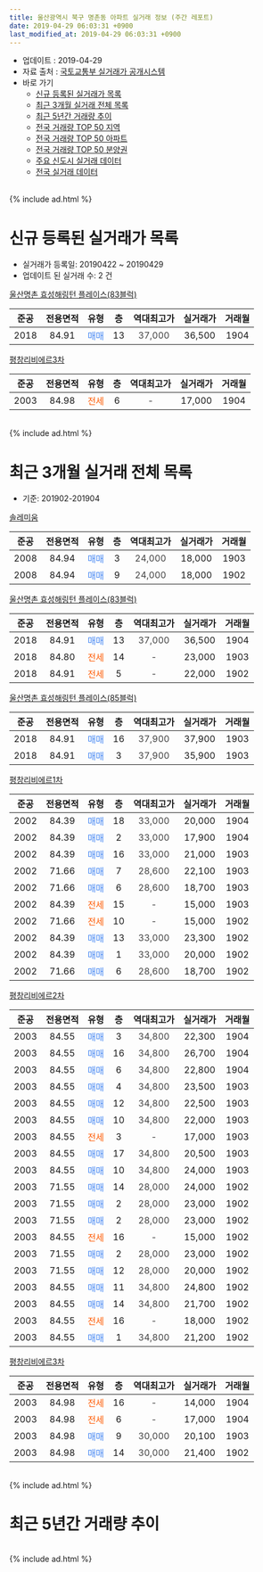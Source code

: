 ```yaml
---
title: 울산광역시 북구 명촌동 아파트 실거래 정보 (주간 레포트)
date: 2019-04-29 06:03:31 +0900
last_modified_at: 2019-04-29 06:03:31 +0900
---
```


* 업데이트 : 2019-04-29
* 자료 출처 : [국토교통부 실거래가 공개시스템](http://rt.molit.go.kr)
* 바로 가기
    * [신규 등록된 실거래가 목록](#신규-등록된-실거래가-목록)
    * [최근 3개월 실거래 전체 목록](#최근-3개월-실거래-전체-목록)
    * [최근 5년간 거래량 추이](#최근-5년간-거래량-추이)
    * [전국 거래량 TOP 50 지역](https://inasie.github.io/apt-trade-info/최근-3개월-전국에서-가장-거래가-많이-발생한-지역)
    * [전국 거래량 TOP 50 아파트](https://inasie.github.io/apt-trade-info/최근-3개월-전국에서-가장-거래가-많이-발생한-아파트)
    * [전국 거래량 TOP 50 분양권](https://inasie.github.io/apt-trade-info/최근-3개월-전국에서-가장-거래가-많이-발생한-분양권)
    * [주요 신도시 실거래 데이터](https://inasie.github.io/apt-trade-info/주요-신도시)
    * [전국 실거래 데이터](https://inasie.github.io/apt-trade-info/전국)
<br>
{% include ad.html %}
<br>

# 신규 등록된 실거래가 목록
* 실거래가 등록일: 20190422 ~ 20190429
* 업데이트 된 실거래 수: 2 건


[울산명촌 효성해링턴 플레이스(83블럭)](https://search.naver.com/search.naver?query=%EC%9A%B8%EC%82%B0%EA%B4%91%EC%97%AD%EC%8B%9C+%EB%B6%81%EA%B5%AC+%EB%AA%85%EC%B4%8C%EB%8F%99+%EC%9A%B8%EC%82%B0%EB%AA%85%EC%B4%8C+%ED%9A%A8%EC%84%B1%ED%95%B4%EB%A7%81%ED%84%B4+%ED%94%8C%EB%A0%88%EC%9D%B4%EC%8A%A4%2883%EB%B8%94%EB%9F%AD%29)

|준공|전용면적|유형|층|역대최고가|실거래가|거래월|
|:---:|:---:|:---:|:---:|:---:|:---:|:---:|
|2018|84.91|<span style="color:#4285f3">매매</span>|13|<span style="color:#444444">37,000</span>|36,500|1904|

[평창리비에르3차](https://search.naver.com/search.naver?query=%EC%9A%B8%EC%82%B0%EA%B4%91%EC%97%AD%EC%8B%9C+%EB%B6%81%EA%B5%AC+%EB%AA%85%EC%B4%8C%EB%8F%99+%ED%8F%89%EC%B0%BD%EB%A6%AC%EB%B9%84%EC%97%90%EB%A5%B43%EC%B0%A8)

|준공|전용면적|유형|층|역대최고가|실거래가|거래월|
|:---:|:---:|:---:|:---:|:---:|:---:|:---:|
|2003|84.98|<span style="color:#ff5a00">전세</span>|6|<span style="color:#444444">-</span>|17,000|1904|


<br>
{% include ad.html %}
<br>

# 최근 3개월 실거래 전체 목록
* 기준: 201902-201904


[솔레미움](https://search.naver.com/search.naver?query=%EC%9A%B8%EC%82%B0%EA%B4%91%EC%97%AD%EC%8B%9C+%EB%B6%81%EA%B5%AC+%EB%AA%85%EC%B4%8C%EB%8F%99+%EC%86%94%EB%A0%88%EB%AF%B8%EC%9B%80)

|준공|전용면적|유형|층|역대최고가|실거래가|거래월|
|:---:|:---:|:---:|:---:|:---:|:---:|:---:|
|2008|84.94|<span style="color:#4285f3">매매</span>|3|<span style="color:#444444">24,000</span>|18,000|1903|
|2008|84.94|<span style="color:#4285f3">매매</span>|9|<span style="color:#444444">24,000</span>|18,000|1902|

[울산명촌 효성해링턴 플레이스(83블럭)](https://search.naver.com/search.naver?query=%EC%9A%B8%EC%82%B0%EA%B4%91%EC%97%AD%EC%8B%9C+%EB%B6%81%EA%B5%AC+%EB%AA%85%EC%B4%8C%EB%8F%99+%EC%9A%B8%EC%82%B0%EB%AA%85%EC%B4%8C+%ED%9A%A8%EC%84%B1%ED%95%B4%EB%A7%81%ED%84%B4+%ED%94%8C%EB%A0%88%EC%9D%B4%EC%8A%A4%2883%EB%B8%94%EB%9F%AD%29)

|준공|전용면적|유형|층|역대최고가|실거래가|거래월|
|:---:|:---:|:---:|:---:|:---:|:---:|:---:|
|2018|84.91|<span style="color:#4285f3">매매</span>|13|<span style="color:#444444">37,000</span>|36,500|1904|
|2018|84.80|<span style="color:#ff5a00">전세</span>|14|<span style="color:#444444">-</span>|23,000|1903|
|2018|84.91|<span style="color:#ff5a00">전세</span>|5|<span style="color:#444444">-</span>|22,000|1902|

[울산명촌 효성해링턴 플레이스(85블럭)](https://search.naver.com/search.naver?query=%EC%9A%B8%EC%82%B0%EA%B4%91%EC%97%AD%EC%8B%9C+%EB%B6%81%EA%B5%AC+%EB%AA%85%EC%B4%8C%EB%8F%99+%EC%9A%B8%EC%82%B0%EB%AA%85%EC%B4%8C+%ED%9A%A8%EC%84%B1%ED%95%B4%EB%A7%81%ED%84%B4+%ED%94%8C%EB%A0%88%EC%9D%B4%EC%8A%A4%2885%EB%B8%94%EB%9F%AD%29)

|준공|전용면적|유형|층|역대최고가|실거래가|거래월|
|:---:|:---:|:---:|:---:|:---:|:---:|:---:|
|2018|84.91|<span style="color:#4285f3">매매</span>|16|<span style="color:#444444">37,900</span>|37,900|1903|
|2018|84.91|<span style="color:#4285f3">매매</span>|3|<span style="color:#444444">37,900</span>|35,900|1903|

[평창리비에르1차](https://search.naver.com/search.naver?query=%EC%9A%B8%EC%82%B0%EA%B4%91%EC%97%AD%EC%8B%9C+%EB%B6%81%EA%B5%AC+%EB%AA%85%EC%B4%8C%EB%8F%99+%ED%8F%89%EC%B0%BD%EB%A6%AC%EB%B9%84%EC%97%90%EB%A5%B41%EC%B0%A8)

|준공|전용면적|유형|층|역대최고가|실거래가|거래월|
|:---:|:---:|:---:|:---:|:---:|:---:|:---:|
|2002|84.39|<span style="color:#4285f3">매매</span>|18|<span style="color:#444444">33,000</span>|20,000|1904|
|2002|84.39|<span style="color:#4285f3">매매</span>|2|<span style="color:#444444">33,000</span>|17,900|1904|
|2002|84.39|<span style="color:#4285f3">매매</span>|16|<span style="color:#444444">33,000</span>|21,000|1903|
|2002|71.66|<span style="color:#4285f3">매매</span>|7|<span style="color:#444444">28,600</span>|22,100|1903|
|2002|71.66|<span style="color:#4285f3">매매</span>|6|<span style="color:#444444">28,600</span>|18,700|1903|
|2002|84.39|<span style="color:#ff5a00">전세</span>|15|<span style="color:#444444">-</span>|15,000|1903|
|2002|71.66|<span style="color:#ff5a00">전세</span>|10|<span style="color:#444444">-</span>|15,000|1902|
|2002|84.39|<span style="color:#4285f3">매매</span>|13|<span style="color:#444444">33,000</span>|23,300|1902|
|2002|84.39|<span style="color:#4285f3">매매</span>|1|<span style="color:#444444">33,000</span>|20,000|1902|
|2002|71.66|<span style="color:#4285f3">매매</span>|6|<span style="color:#444444">28,600</span>|18,700|1902|

[평창리비에르2차](https://search.naver.com/search.naver?query=%EC%9A%B8%EC%82%B0%EA%B4%91%EC%97%AD%EC%8B%9C+%EB%B6%81%EA%B5%AC+%EB%AA%85%EC%B4%8C%EB%8F%99+%ED%8F%89%EC%B0%BD%EB%A6%AC%EB%B9%84%EC%97%90%EB%A5%B42%EC%B0%A8)

|준공|전용면적|유형|층|역대최고가|실거래가|거래월|
|:---:|:---:|:---:|:---:|:---:|:---:|:---:|
|2003|84.55|<span style="color:#4285f3">매매</span>|3|<span style="color:#444444">34,800</span>|22,300|1904|
|2003|84.55|<span style="color:#4285f3">매매</span>|16|<span style="color:#444444">34,800</span>|26,700|1904|
|2003|84.55|<span style="color:#4285f3">매매</span>|6|<span style="color:#444444">34,800</span>|22,800|1904|
|2003|84.55|<span style="color:#4285f3">매매</span>|4|<span style="color:#444444">34,800</span>|23,500|1903|
|2003|84.55|<span style="color:#4285f3">매매</span>|12|<span style="color:#444444">34,800</span>|22,500|1903|
|2003|84.55|<span style="color:#4285f3">매매</span>|10|<span style="color:#444444">34,800</span>|22,000|1903|
|2003|84.55|<span style="color:#ff5a00">전세</span>|3|<span style="color:#444444">-</span>|17,000|1903|
|2003|84.55|<span style="color:#4285f3">매매</span>|17|<span style="color:#444444">34,800</span>|20,500|1903|
|2003|84.55|<span style="color:#4285f3">매매</span>|10|<span style="color:#444444">34,800</span>|24,000|1903|
|2003|71.55|<span style="color:#4285f3">매매</span>|14|<span style="color:#444444">28,000</span>|24,000|1902|
|2003|71.55|<span style="color:#4285f3">매매</span>|2|<span style="color:#444444">28,000</span>|23,000|1902|
|2003|71.55|<span style="color:#4285f3">매매</span>|2|<span style="color:#444444">28,000</span>|23,000|1902|
|2003|84.55|<span style="color:#ff5a00">전세</span>|16|<span style="color:#444444">-</span>|15,000|1902|
|2003|71.55|<span style="color:#4285f3">매매</span>|2|<span style="color:#444444">28,000</span>|23,000|1902|
|2003|71.55|<span style="color:#4285f3">매매</span>|12|<span style="color:#444444">28,000</span>|20,000|1902|
|2003|84.55|<span style="color:#4285f3">매매</span>|11|<span style="color:#444444">34,800</span>|24,800|1902|
|2003|84.55|<span style="color:#4285f3">매매</span>|14|<span style="color:#444444">34,800</span>|21,700|1902|
|2003|84.55|<span style="color:#ff5a00">전세</span>|16|<span style="color:#444444">-</span>|18,000|1902|
|2003|84.55|<span style="color:#4285f3">매매</span>|1|<span style="color:#444444">34,800</span>|21,200|1902|

[평창리비에르3차](https://search.naver.com/search.naver?query=%EC%9A%B8%EC%82%B0%EA%B4%91%EC%97%AD%EC%8B%9C+%EB%B6%81%EA%B5%AC+%EB%AA%85%EC%B4%8C%EB%8F%99+%ED%8F%89%EC%B0%BD%EB%A6%AC%EB%B9%84%EC%97%90%EB%A5%B43%EC%B0%A8)

|준공|전용면적|유형|층|역대최고가|실거래가|거래월|
|:---:|:---:|:---:|:---:|:---:|:---:|:---:|
|2003|84.98|<span style="color:#ff5a00">전세</span>|16|<span style="color:#444444">-</span>|14,000|1904|
|2003|84.98|<span style="color:#ff5a00">전세</span>|6|<span style="color:#444444">-</span>|17,000|1904|
|2003|84.98|<span style="color:#4285f3">매매</span>|9|<span style="color:#444444">30,000</span>|20,100|1903|
|2003|84.98|<span style="color:#4285f3">매매</span>|14|<span style="color:#444444">30,000</span>|21,400|1902|


<br>
{% include ad.html %}
<br>

# 최근 5년간 거래량 추이


<div style="width:100%;">
    <canvas id="deal_progress" height="200"></canvas>
</div>

<script>
new Chart(document.getElementById("deal_progress"), {
    type: 'line',
    data: {
        labels: ['201404','201405','201406','201407','201408','201409','201410','201411','201412','201501','201502','201503','201504','201505','201506','201507','201508','201509','201510','201511','201512','201601','201602','201603','201604','201605','201606','201607','201608','201609','201610','201611','201612','201701','201702','201703','201704','201705','201706','201707','201708','201709','201710','201711','201712','201801','201802','201803','201804','201805','201806','201807','201808','201809','201810','201811','201812','201901','201902','201903','201904'],
        datasets: [{
            label: '매매',
            pointRadius: 1,
            data: [30, 30, 38, 33, 32, 43, 60, 37, 28, 31, 35, 43, 37, 36, 34, 27, 14, 20, 34, 25, 13, 13, 8, 14, 22, 11, 19, 9, 13, 14, 29, 14, 15, 9, 9, 11, 11, 9, 27, 21, 23, 13, 17, 20, 15, 36, 22, 50, 25, 18, 15, 12, 15, 17, 16, 14, 15, 27, 13, 12, 6],
            borderColor: "rgba(255, 201, 14, 1)",
            backgroundColor: "rgba(255, 201, 14, 0.5)",
            fill: false,
            lineTension: 0
        },{
            label: '전월세',
            pointRadius: 1,
            data: [11, 13, 15, 15, 10, 14, 11, 10, 8, 9, 13, 12, 9, 18, 12, 6, 7, 8, 12, 17, 10, 6, 12, 8, 7, 5, 8, 9, 7, 6, 10, 10, 4, 8, 10, 15, 8, 9, 11, 8, 5, 9, 6, 5, 5, 5, 4, 5, 9, 9, 5, 5, 1, 3, 1, 2, 3, 5, 4, 3, 2],
            borderColor: "rgba(0, 141, 185, 1)",
            backgroundColor: "rgba(0, 141, 185, 0.5)",
            fill: false,
            lineTension: 0
        }
        ]
    },
    options: {
        responsive: true,
        title: {
            display: false
        },
        tooltips: {
            mode: 'index',
            intersect: false
        },
        hover: {
            mode: 'nearest',
            intersect: true
        },
        scales: {
            xAxes: [{
                display: true,
                scaleLabel: {
                    display: true,
                    labelString: '년/월'
                }
            }],
            yAxes: [{
                display: true,
                ticks: {
                    suggestedMin: 0,
                },
                scaleLabel: {
                    display: true,
                    labelString: '실거래 수'
                }
            }]
        }
    }
});

</script>


<br>
{% include ad.html %}
<br>

